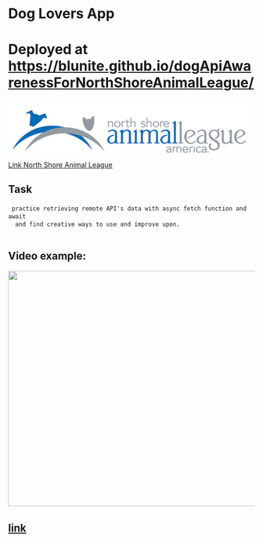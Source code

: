 # Dog Lovers App

#  Deployed at https://blunite.github.io/dogApiAwarenessForNorthShoreAnimalLeague/



<img src="assets/north-shore-animal-555x132.jpg"/>
    <a href="https://www.animalleague.org">Link North Shore Animal League</a>


## Task

```
 practice retrieving remote API's data with async fetch function and await
  and find creative ways to use and improve upon.


```

## Video example:

<img src="assets/DogApiApp.gif" width="640" height="480" />

## <a href="https://www.animalleague.org">link</a>
